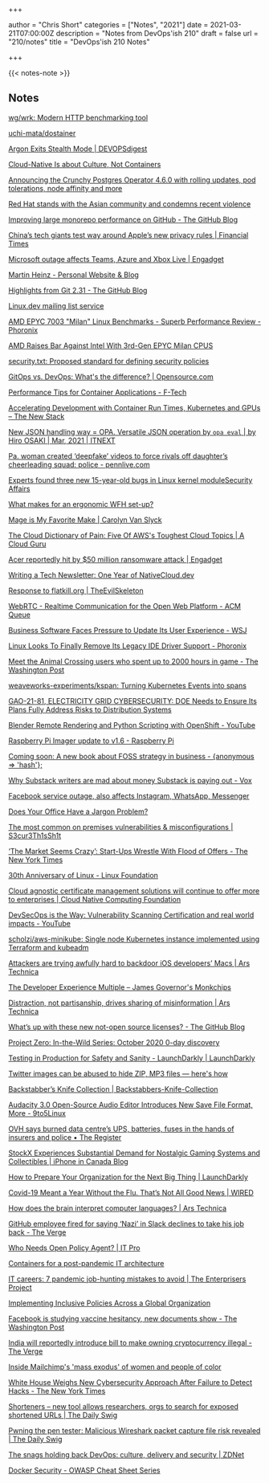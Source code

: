 +++

author = "Chris Short"
categories = ["Notes", "2021"]
date = 2021-03-21T07:00:00Z
description = "Notes from DevOps'ish 210"
draft = false
url = "210/notes"
title = "DevOps'ish 210 Notes"

+++

{{< notes-note >}}

## Notes

[wg/wrk: Modern HTTP benchmarking tool](https://github.com/wg/wrk)

[uchi-mata/dostainer](https://github.com/uchi-mata/dostainer)

[Argon Exits Stealth Mode | DEVOPSdigest](https://www.devopsdigest.com/argon-exits-stealth-mode)

[Cloud-Native Is about Culture, Not Containers](https://www.infoq.com/articles/cloud-native-culture/?utm_campaign=infoq_content&utm_source=infoq&utm_medium=feed&utm_term=DevOps)

[Announcing the Crunchy Postgres Operator 4.6.0 with rolling updates, pod tolerations, node affinity and more](https://blog.crunchydata.com/blog/crunchy-postgres-operator-4.6.0)

[Red Hat stands with the Asian community and condemns recent violence](https://www.redhat.com/en/blog/red-hat-stands-asian-community-and-condemns-recent-violence)

[Improving large monorepo performance on GitHub - The GitHub Blog](https://github.blog/2021-03-16-improving-large-monorepo-performance-on-github/)

[China’s tech giants test way around Apple’s new privacy rules | Financial Times](https://www.ft.com/content/520ccdae-202f-45f9-a516-5cbe08361c34)

[Microsoft outage affects Teams, Azure and Xbox Live | Engadget](https://www.engadget.com/microsoft-teams-down-azure-xbox-213224646.html?guccounter=1&guce_referrer=aHR0cHM6Ly93d3cucmVkZGl0LmNvbS8&guce_referrer_sig=AQAAAJ3VIApgPJ0OhEI1BDLYq9Vpl2W_iFgYrl2m5fQirHsB4zlfDYYhrgfxYtabhA4CSl-FGl8o-0FFfMMTwtm4sA0TucrMZxhPHys0xYjba6wVwgoPeQTKXK2nre_ccX7N04f8yuqOA8ywBVrAkETO51g6_dziNLticJ8BlXswq9Dd)

[Martin Heinz - Personal Website & Blog](https://martinheinz.dev/blog/45)

[Highlights from Git 2.31 - The GitHub Blog](https://github.blog/2021-03-15-highlights-from-git-2-31/)

[Linux.dev mailing list service](https://www.kernel.org/lists-linux-dev.html)

[AMD EPYC 7003 "Milan" Linux Benchmarks - Superb Performance Review - Phoronix](https://www.phoronix.com/scan.php?page=article&item=epyc-7003-linux-perf&num=1)

[AMD Raises Bar Against Intel With 3rd-Gen EPYC Milan CPUS](https://www.crn.com/news/components-peripherals/amd-raises-bar-against-intel-with-3rd-gen-epyc-milan-cpus)

[security.txt: Proposed standard for defining security policies](https://securitytxt.org/)

[GitOps vs. DevOps: What's the difference? | Opensource.com](https://opensource.com/article/21/3/gitops)

[Performance Tips for Container Applications - F-Tech](https://www.farfetchtechblog.com/en/blog/post/performance-tips-for-container-applications/)

[Accelerating Development with Container Run Times, Kubernetes and GPUs – The New Stack](https://thenewstack.io/containerds-important-role-for-nvidias-gpu-operator-and-ai-accelerated-cloud/)

[New JSON handling way = OPA. Versatile JSON operation by `opa eval` | by Hiro OSAKI | Mar, 2021 | ITNEXT](https://itnext.io/new-json-handling-way-opa-7806caa15efa)

[Pa. woman created ‘deepfake’ videos to force rivals off daughter’s cheerleading squad: police - pennlive.com](https://www.pennlive.com/news/2021/03/pa-woman-created-deepfake-videos-to-force-rivals-off-daughters-cheerleading-squad-police.html)

[Experts found three new 15-year-old bugs in Linux kernel moduleSecurity Affairs](https://securityaffairs.co/wordpress/115565/security/linux-kernel-flaws.html?utm_source=rss&utm_medium=rss&utm_campaign=linux-kernel-flaws)

[What makes for an ergonomic WFH set-up?](https://www.siliconrepublic.com/advice/wfh-set-up-what-to-include)

[Mage is My Favorite Make | Carolyn Van Slyck](https://carolynvanslyck.com/blog/2021/01/mage-is-my-favorite-make/)

[The Cloud Dictionary of Pain: Five Of AWS's Toughest Cloud Topics | A Cloud Guru](https://acloudguru.com/blog/engineering/the-cloud-dictionary-of-pain-five-of-awss-toughest-cloud-topics)

[Acer reportedly hit by $50 million ransomware attack | Engadget](https://www.engadget.com/acer-50-million-ransomware-attack-054534573.html?guccounter=1&guce_referrer=aHR0cHM6Ly93d3cuaXBob25laW5jYW5hZGEuY2EvbmV3cy9hY2VyLWZhbGxzLXZpY3RpbS10by1yYW5zb213YXJlLWF0dGFjay1oYWNrZXJzLWRlbWFuZC01MC1taWxsaW9uLz91dG1fc291cmNlPWZlZWRidXJuZXImdXRtX21lZGl1bT1mZWVkJnV0bV9jYW1wYWlnbj1GZWVkJTNBK2lwaG9uZWluY2FuYWRhKyUyOGlQaG9uZStpbitDYW5hZGErLStDYW5hZGElMjdzKyUyMzEraVBob25lK1Jlc291cmNlJTI5&guce_referrer_sig=AQAAAB3hIsyrPVOsqXG6B2nTjnfMf53N7S_QSDb8vmHX9IjCrIqMx2bSy310T69qHFZGzWnYjhiVnaERXzfTpqeeGkNc2U1KQb-4qRbODONboSl5wAV6dlw1BZlp3c90GTS45aLBFmU8xEgSwbF9k6KwWHEwqhVgG7jq8fzeRTDK5vr0)

[Writing a Tech Newsletter: One Year of NativeCloud.dev](https://blog.nativecloud.dev/writing-a-tech-newsletter-one-year-of-nativecloud-dev/)

[Response to flatkill.org | TheEvilSkeleton](https://theevilskeleton.frama.io/2021/02/11/response-to-flatkill-org.html)

[WebRTC - Realtime Communication for the Open Web Platform - ACM Queue](https://queue.acm.org/detail.cfm?ref=rss&id=3457587)

[Business Software Faces Pressure to Update Its User Experience - WSJ](https://www.wsj.com/articles/business-software-faces-pressure-to-update-its-user-experience-11615978802?mod=djemalertNEWS)

[Linux Looks To Finally Remove Its Legacy IDE Driver Support - Phoronix](https://www.phoronix.com/scan.php?page=news_item&px=Linux-Drop-Legacy-IDE-2021)

[Meet the Animal Crossing users who spent up to 2000 hours in game - The Washington Post](https://www.washingtonpost.com/video-games/2021/03/19/animal-crossing-best-islands/)

[weaveworks-experiments/kspan: Turning Kubernetes Events into spans](https://github.com/weaveworks-experiments/kspan)

[GAO-21-81, ELECTRICITY GRID CYBERSECURITY: DOE Needs to Ensure Its Plans Fully Address Risks to Distribution Systems](https://www.gao.gov/assets/gao-21-81.pdf)

[Blender Remote Rendering and Python Scripting with OpenShift - YouTube](https://www.youtube.com/watch?v=pAO77FgohdI)

[Raspberry Pi Imager update to v1.6 - Raspberry Pi](https://www.raspberrypi.org/blog/raspberry-pi-imager-update-to-v1-6/)

[Coming soon: A new book about FOSS strategy in business - {anonymous => 'hash'};](https://anonymoushash.vmbrasseur.com/2021/03/19/coming-soon-a-new-book-about-foss-strategy-in-business)

[Why Substack writers are mad about money Substack is paying out - Vox](https://www.vox.com/recode/22338802/substack-pro-newsletter-controversy-jude-doyle)

[Facebook service outage, also affects Instagram, WhatsApp, Messenger](https://www.cnbc.com/2021/03/19/facebook-service-outage-also-affects-instagram-whatsapp-messenger.html)

[Does Your Office Have a Jargon Problem?](https://hbr.org/2021/03/do-you-have-a-jargon-problem)

[The most common on premises vulnerabilities & misconfigurations | S3cur3Th1sSh1t](https://s3cur3th1ssh1t.github.io/The-most-common-on-premise-vulnerabilities-and-misconfigurations/)

[‘The Market Seems Crazy’: Start-Ups Wrestle With Flood of Offers - The New York Times](https://www.nytimes.com/2021/03/19/technology/the-market-seems-crazy-start-ups-wrestle-with-flood-of-offers.html?referringSource=articleShare)

[30th Anniversary of Linux - Linux Foundation](https://linuxfoundation.org/linux30th/?hss_channel=tw-14706299)

[Cloud agnostic certificate management solutions will continue to offer more to enterprises | Cloud Native Computing Foundation](https://www.cncf.io/blog/2021/03/17/cloud-agnostic-certificate-management-solutions-will-continue-to-offer-more-to-enterprises/?utm_source=Publications+from+PnT+Comms+%40+Red+Hat&utm_campaign=9aef25ef73-EMAIL_CAMPAIGN_2018_06_25_03_58_COPY_01&utm_medium=email&utm_term=0_1ef296a000-9aef25ef73-98222663)

[DevSecOps is the Way: Vulnerability Scanning Certification and real world impacts - YouTube](https://www.youtube.com/watch?v=rLs4RnaaNS4)

[scholzj/aws-minikube: Single node Kubernetes instance implemented using Terraform and kubeadm](https://github.com/scholzj/aws-minikube)

[Attackers are trying awfully hard to backdoor iOS developers’ Macs | Ars Technica](https://arstechnica.com/gadgets/2021/03/attackers-are-trying-awfully-hard-to-backdoor-ios-developers-macs/)

[The Developer Experience Multiple – James Governor's Monkchips](https://redmonk.com/jgovernor/2021/03/18/the-developer-experience-multiple/)

[Distraction, not partisanship, drives sharing of misinformation | Ars Technica](https://arstechnica.com/science/2021/03/distraction-not-partisanship-drives-sharing-of-misinformation/)

[What’s up with these new not-open source licenses? - The GitHub Blog](https://github.blog/2021-03-18-whats-up-with-these-new-not-open-source-licenses/)

[Project Zero: In-the-Wild Series: October 2020 0-day discovery](https://googleprojectzero.blogspot.com/2021/03/in-wild-series-october-2020-0-day.html)

[Testing in Production for Safety and Sanity - LaunchDarkly | LaunchDarkly](https://launchdarkly.com/blog/testing-in-production-for-safety-and-sanity)

[Twitter images can be abused to hide ZIP, MP3 files — here's how](https://www.bleepingcomputer.com/news/security/twitter-images-can-be-abused-to-hide-zip-mp3-files-heres-how/)

[Backstabber’s Knife Collection | Backstabbers-Knife-Collection](https://dasfreak.github.io/Backstabbers-Knife-Collection/)

[Audacity 3.0 Open-Source Audio Editor Introduces New Save File Format, More - 9to5Linux](https://9to5linux.com/audacity-3-0-open-source-audio-editor-introduces-new-save-file-format-more)

[OVH says burned data centre’s UPS, batteries, fuses in the hands of insurers and police • The Register](https://www.theregister.com/2021/03/17/ovh_restoration_update/)

[StockX Experiences Substantial Demand for Nostalgic Gaming Systems and Collectibles | iPhone in Canada Blog](https://www.iphoneincanada.ca/news/stockx-nostalgic-collectibles/)

[How to Prepare Your Organization for the Next Big Thing | LaunchDarkly](https://launchdarkly.com/blog/how-to-prepare-your-organization-for-the-next-big-thing)

[Covid-19 Meant a Year Without the Flu. That’s Not All Good News | WIRED](https://www.wired.com/story/covid-19-meant-a-year-without-the-flu-thats-not-all-good-news/)

[How does the brain interpret computer languages? | Ars Technica](https://arstechnica.com/science/2021/03/how-does-the-brain-interpret-computer-languages/)

[GitHub employee fired for saying ‘Nazi’ in Slack declines to take his job back - The Verge](https://www.theverge.com/2021/3/15/22332888/github-employee-fired-nazi-slack-declines-offer-job-back)

[Who Needs Open Policy Agent? | IT Pro](https://www.itprotoday.com/devops-and-software-development/who-needs-open-policy-agent)

[Containers for a post-pandemic IT architecture](https://www.computerweekly.com/feature/Containers-for-a-post-pandemic-IT-architecture)

[IT careers: 7 pandemic job-hunting mistakes to avoid | The Enterprisers Project](https://enterprisersproject.com/article/2021/3/it-careers-7-pandemic-job-hunting-mistakes?utm_medium=email&utm_campaign=tepweekly&sc_cid=7013a000002vsq1AAA)

[Implementing Inclusive Policies Across a Global Organization](https://hbr.org/2021/03/implementing-inclusive-policies-across-a-global-organization?utm_medium=email&utm_source=circ_other&utm_campaign=subbenemail_20210316&hideIntromercial=true&tpcc=subbenemail&deliveryName=DM123333)

[Facebook is studying vaccine hesitancy, new documents show - The Washington Post](https://www.washingtonpost.com/technology/2021/03/14/facebook-vaccine-hesistancy-qanon/)

[India will reportedly introduce bill to make owning cryptocurrency illegal - The Verge](https://www.theverge.com/2021/3/15/22332677/india-cryptocurrency-trading-mining-possession-ban-law-report)

[Inside Mailchimp's 'mass exodus' of women and people of color](https://www.businessinsider.com/inside-mailchimp-mass-exodus-women-people-color-ben-chestnut-2021-3?IR=T)

[White House Weighs New Cybersecurity Approach After Failure to Detect Hacks - The New York Times](https://www.nytimes.com/2021/03/14/us/politics/us-hacks-china-russia.html?referringSource=articleShare)

[Shorteners – new tool allows researchers, orgs to search for exposed shortened URLs | The Daily Swig](https://portswigger.net/daily-swig/shorteners-new-tool-allows-researchers-orgs-to-search-for-exposed-shortened-urls)

[Pwning the pen tester: Malicious Wireshark packet capture file risk revealed | The Daily Swig](https://portswigger.net/daily-swig/pwning-the-pen-tester-malicious-wireshark-packet-capture-file-risk-revealed)

[The snags holding back DevOps: culture, delivery and security | ZDNet](https://www.zdnet.com/article/devops-is-a-mixed-bag-so-far/#ftag=RSSbaffb68)

[Docker Security - OWASP Cheat Sheet Series](https://cheatsheetseries.owasp.org/cheatsheets/Docker_Security_Cheat_Sheet.html)
